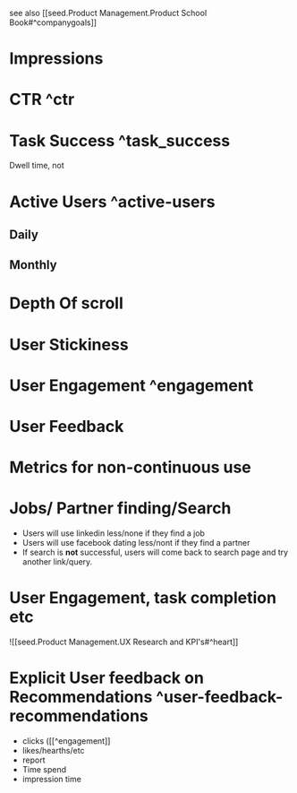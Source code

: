 

see also [[seed.Product Management.Product School Book#^companygoals]]

# Impressions


# CTR ^ctr


# Task Success  ^task_success
Dwell time, not 


# Active Users ^active-users
## Daily
## Monthly

# Depth Of scroll 

# User Stickiness

# User Engagement ^engagement


# User Feedback


# Metrics for non-continuous use

# Jobs/ Partner finding/Search

* Users will use linkedin less/none if they find a job
* Users will use facebook dating less/nont if they find a partner
* If search is **not** successful, users will come back to search page and try another link/query.

# User Engagement, task completion etc
![[seed.Product Management.UX Research and KPI's#^heart]]

# Explicit User feedback on Recommendations ^user-feedback-recommendations
* clicks ([[^engagement]]
* likes/hearths/etc 
* report
* Time spend
* impression time

